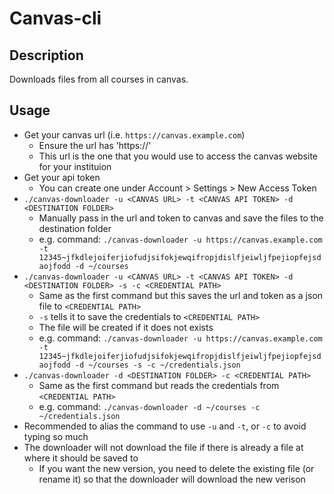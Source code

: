 # Canvas-cli

## Description
Downloads files from all courses in canvas.

## Usage
- Get your canvas url (i.e. `https://canvas.example.com`)
    - Ensure the url has 'https://'
    - This url is the one that you would use to access the canvas website for your instituion
- Get your api token
    - You can create one under Account > Settings > New Access Token
- `./canvas-downloader -u <CANVAS URL> -t <CANVAS API TOKEN> -d <DESTINATION FOLDER>`
    - Manually pass in the url and token to canvas and save the files to the destination folder
    - e.g. command: `./canvas-downloader -u https://canvas.example.com -t 12345~jfkdlejoiferjiofudjsifokjewqifropjdislfjeiwljfpejiopfejsdaojfodd -d ~/courses`
- `./canvas-downloader -u <CANVAS URL> -t <CANVAS API TOKEN> -d <DESTINATION FOLDER> -s -c <CREDENTIAL PATH>`
    - Same as the first command but this saves the url and token as a json file to `<CREDENTIAL PATH>`
    - `-s` tells it to save the credentials to `<CREDENTIAL PATH>`
    - The file will be created if it does not exists
    - e.g. command: `./canvas-downloader -u https://canvas.example.com -t 12345~jfkdlejoiferjiofudjsifokjewqifropjdislfjeiwljfpejiopfejsdaojfodd -d ~/courses -s -c ~/credentials.json`
- `./canvas-downloader -d <DESTINATION FOLDER> -c <CREDENTIAL PATH>`
    - Same as the first command but reads the credentials from `<CREDENTIAL PATH>`
    - e.g. command: `./canvas-downloader -d ~/courses -c ~/credentials.json`
- Recommended to alias the command to use `-u` and `-t`, or `-c` to avoid typing so much
- The downloader will not download the file if there is already a file at where it should be saved to
    - If you want the new version, you need to delete the existing file (or rename it) so that the downloader will download the new verison
